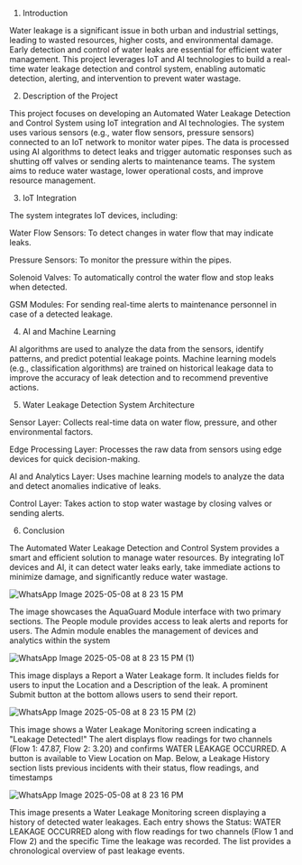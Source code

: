 1. Introduction
   
Water leakage is a significant issue in both urban and industrial settings, leading to wasted resources, higher costs, and environmental damage. Early detection and control of water leaks are essential for efficient water management. This project leverages IoT and AI technologies to build a real-time water leakage detection and control system, enabling automatic detection, alerting, and intervention to prevent water wastage.

2. Description of the Project
   
This project focuses on developing an Automated Water Leakage Detection and Control System using IoT integration and AI technologies. The system uses various sensors (e.g., water flow sensors, pressure sensors) connected to an IoT network to monitor water pipes. The data is processed using AI algorithms to detect leaks and trigger automatic responses such as shutting off valves or sending alerts to maintenance teams. The system aims to reduce water wastage, lower operational costs, and improve resource management.

3. IoT Integration
   
The system integrates IoT devices, including:

Water Flow Sensors: To detect changes in water flow that may indicate leaks.

Pressure Sensors: To monitor the pressure within the pipes.

Solenoid Valves: To automatically control the water flow and stop leaks when detected.

GSM Modules: For sending real-time alerts to maintenance personnel in case of a detected leakage.

4. AI and Machine Learning
   
AI algorithms are used to analyze the data from the sensors, identify patterns, and predict potential leakage points. Machine learning models (e.g., classification algorithms) are trained on historical leakage data to improve the accuracy of leak detection and to recommend preventive actions.

5. Water Leakage Detection System Architecture
   
Sensor Layer: Collects real-time data on water flow, pressure, and other environmental factors.

Edge Processing Layer: Processes the raw data from sensors using edge devices for quick decision-making.

AI and Analytics Layer: Uses machine learning models to analyze the data and detect anomalies indicative of leaks.

Control Layer: Takes action to stop water wastage by closing valves or sending alerts.

6. Conclusion
   
The Automated Water Leakage Detection and Control System provides a smart and efficient solution to manage water resources. By integrating IoT devices and AI, it can detect water leaks early, take immediate actions to minimize damage, and significantly reduce water wastage.

![WhatsApp Image 2025-05-08 at 8 23 15 PM](https://github.com/user-attachments/assets/e533a95f-7e95-4739-8864-d88dfb22b3c1)

The image showcases the AquaGuard Module interface with two primary sections. The People module provides access to leak alerts and reports for users. The Admin module enables the management of devices and analytics within the system

![WhatsApp Image 2025-05-08 at 8 23 15 PM (1)](https://github.com/user-attachments/assets/d0e080ac-eb77-409b-87a7-820e6f3f35d7)

This image displays a Report a Water Leakage form. It includes fields for users to input the Location and a Description of the leak. A prominent Submit button at the bottom allows users to send their report.

![WhatsApp Image 2025-05-08 at 8 23 15 PM (2)](https://github.com/user-attachments/assets/e01198c3-f43f-4623-8b82-9203020bb013)

This image shows a Water Leakage Monitoring screen indicating a "Leakage Detected!" The alert displays flow readings for two channels (Flow 1: 47.87, Flow 2: 3.20) and confirms WATER LEAKAGE OCCURRED. A button is available to View Location on Map. Below, a Leakage History section lists previous incidents with their status, flow readings, and timestamps

![WhatsApp Image 2025-05-08 at 8 23 16 PM](https://github.com/user-attachments/assets/dedbeb68-32d4-45b7-a0ea-6869f7dcd136)

This image presents a Water Leakage Monitoring screen displaying a history of detected water leakages. Each entry shows the Status: WATER LEAKAGE OCCURRED along with flow readings for two channels (Flow 1 and Flow 2) and the specific Time the leakage was recorded. The list provides a chronological overview of past leakage events.




